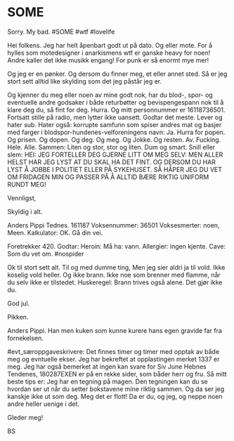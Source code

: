 # SOME
Sorry. My bad. #SOME #wtf #lovelife

Hei folkens.
Jeg har helt åpenbart godt ut på dato. Og eller mote.
For å hylles som motedesigner i anarkismens wtf er ganske heavy for noen!
Andre kaller det ikke musikk engang! For punk er så enormt mye mer!

Og jeg er en pønker. Og dersom du finner meg, et eller annet sted. Så er jeg stort sett alltid like skylding som det jeg påstår jeg er.

Og kjenner du meg eller noen av mine godt nok, har du blod-, spor- og eventuelle andre godsaker i både returbøtter og bevispengespann nok til å klare deg du, så fint for deg. Hurra.
Og mitt personnummer er 16118736501. 
Fortsatt stille på radio, men lytter ikke uansett. Godtar det meste. 
Lever og hater sub. Hater også: korrupte samfunn som spiser andres mat og basjer med farger i blodspor-hundenes-velforeningens navn:
Ja. Hurra for popen. Og prisen. Og dopen. Og deg. Og meg. Og Jokke. Og resten. Av. Fucking. Hele. Alle. Sammen: Liten og stor, stor og liten. Dum og smart. Snill eller slem:
HEI: JEG FORTELLER DEG GJERNE LITT OM MEG SELV: MEN ALLER HELST HAR JEG LYST AT DU SKAL HA DET FINT. OG DERSOM DU HAR LYST Å JOBBE I POLITIET ELLER PÅ SYKEHUSET. SÅ HÅPER JEG DU VET OM FRIDAGEN MIN OG PASSER PÅ Å ALLTID BÆRE RIKTIG UNIFORM RUNDT MEG!

Vennligst, 

Skyldig i alt.

Anders Pippi Tednes. 161187
Voksennummer: 36501
Voksesmerter: noen, Meen. Kalkulator: OK. Gå din vei.

Foretrekker 420.
Godtar: Heroin:
Må ha: vann.
Allergier: ingen kjente.
Cave: Som du vet om.
#nospider

Ok til stort sett alt. Til og med dumme ting, 
Men jeg sier aldri ja til vold. 
Ikke koselig vold heller. 
Og ikke brann. 
Ikke noe som brenner med flamme, når du selv ikke er tilstedet. Huskeregel: Brann trives også alene. Det gjør ikke du.

God jul.

Pikken.


Anders Pippi.
Han men kuken som kunne kurere hans egen gravide far fra fornekelsen.

#evt_særoppgaveskrivere: Det finnes timer og timer med opptak av både meg og evntuelle ekser. Jeg har bekreftet at opplastingen merket 1337 er meg. 
Jeg har også bemerket at ingen kan svare for Siv June Hebnes Tendenes, 180287EXEN er på en rekke sider, som båder herr og fru. Så mitt beste tips er:
Jeg har en tegning på magen. Den tegningen kan du se hvordan ser ut når du setter bokstavene mine riktig sammen. 
Og da ser jeg kanskje ikke ut som deg. Meg det er flott! 
Da er du, og jeg, og neppe noen andre heller uenige i det. 

Gleder meg! 

BS
